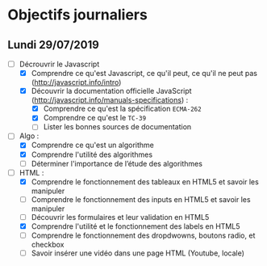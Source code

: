 # Objectifs journaliers

## Lundi 29/07/2019


* [ ] Décrouvrir le Javascript
  * [x] Comprendre ce qu'est Javascript, ce qu'il peut, ce qu'il ne peut pas (http://javascript.info/intro)
  * [x] Découvrir la documentation officielle JavaScript (http://javascript.info/manuals-specifications) : 
    * [x] Comprendre ce qu'est la spécification `ECMA-262`
    * [x] Comprendre ce qu'est le `TC-39`
    * [ ] Lister les bonnes sources de documentation

* [ ] Algo : 
  * [x] Comprendre ce qu'est un algorithme
  * [x] Comprendre l'utilité des algorithmes
  * [ ] Déterminer l'importance de l’étude des algorithmes

* [ ] HTML :
  * [x] Comprendre le fonctionnement des tableaux en HTML5 et savoir les manipuler
  * [ ] Comprendre le fonctionnement des inputs en HTML5 et savoir les manipuler
  * [ ] Découvrir les formulaires et leur validation en HTML5
  * [x] Comprendre l'utilité et le fonctionnement des labels en HTML5
  * [ ] Comprendre le fonctionnement des dropdwowns, boutons radio, et checkbox
  * [ ] Savoir insérer une vidéo dans une page HTML (Youtube, locale)
